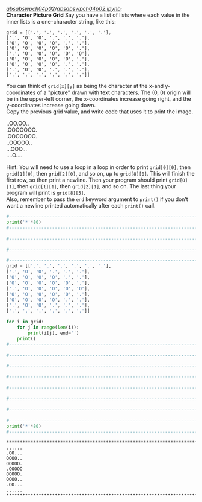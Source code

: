 *[absabswpch04p02](abswpch04p02)/[absabswpch04p02.ipynb](abswpch04p02.ipynb):*  
**Character Picture Grid**
Say you have a list of lists where each value in the inner lists is a one-character
string, like this:
```
grid = [['.', '.', '.', '.', '.', '.'],
['.', 'O', 'O', '.', '.', '.'],
['O', 'O', 'O', 'O', '.', '.'],
['O', 'O', 'O', 'O', 'O', '.'],
['.', 'O', 'O', 'O', 'O', 'O'],
['O', 'O', 'O', 'O', 'O', '.'],
['O', 'O', 'O', 'O', '.', '.'],
['.', 'O', 'O', '.', '.', '.'],
['.', '.', '.', '.', '.', '.']]
```

You can think of `grid[x][y]` as being the character at the x-and y-coordinates of a "picture" drawn with text characters. The (0, 0) origin will be in the upper-left corner, the x-coordinates increase going right, and the y-coordinates increase going down.  
Copy the previous grid value, and write code that uses it to print the image.

..OO.OO..  
.OOOOOOO.  
.OOOOOOO.  
..OOOOO..  
...OOO...  
....O....  

Hint: You will need to use a loop in a loop in order to print `grid[0][0]`, then `grid[1][0]`, then `grid[2][0]`, and so on, up to `grid[8][0]`. This will finish the first row, so then print a newline. Then your program should print `grid[0][1]`, then `grid[1][1]`, then `grid[2][1]`, and so on. The last thing your program will print is `grid[8][5]`.  
Also, remember to pass the `end` keyword argument to `print()` if you don’t want a newline printed automatically after each `print()` call.



```python
#------------------------------------------------------------------------------
print('*'*80)
#------------------------------------------------------------------------------

#------------------------------------------------------------------------------

#------------------------------------------------------------------------------

#------------------------------------------------------------------------------
grid = [['.', '.', '.', '.', '.', '.'],
['.', 'O', 'O', '.', '.', '.'],
['O', 'O', 'O', 'O', '.', '.'],
['O', 'O', 'O', 'O', 'O', '.'],
['.', 'O', 'O', 'O', 'O', 'O'],
['O', 'O', 'O', 'O', 'O', '.'],
['O', 'O', 'O', 'O', '.', '.'],
['.', 'O', 'O', '.', '.', '.'],
['.', '.', '.', '.', '.', '.']]

for i in grid:
	for j in range(len(i)):
		print(i[j], end='')
	print()
#------------------------------------------------------------------------------

#------------------------------------------------------------------------------

#------------------------------------------------------------------------------

#------------------------------------------------------------------------------

#------------------------------------------------------------------------------

#------------------------------------------------------------------------------

#------------------------------------------------------------------------------

#------------------------------------------------------------------------------
print('*'*80)
#------------------------------------------------------------------------------
```

    ********************************************************************************
    ......
    .OO...
    OOOO..
    OOOOO.
    .OOOOO
    OOOOO.
    OOOO..
    .OO...
    ......
    ********************************************************************************
    


```python

```
